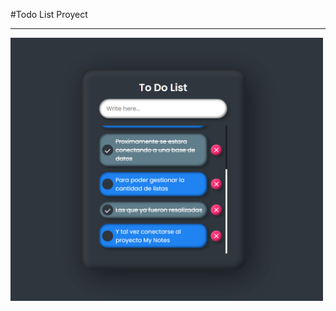 #Todo List Proyect

<hr>

<div alig="center">

<img width="500" alt="image" src="Docs/TodoList.png">

</div>

